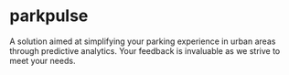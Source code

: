 # parkpulse
A solution aimed at simplifying your parking experience in urban areas through predictive analytics. Your feedback is invaluable as we strive to meet your needs.
